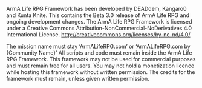 ArmA Life RPG Framework has been developed by DEADdem, Kangaro0 and Kunta Knite. This contains the Beta 3.0 release of ArmA Life RPG and ongoing development changes. 
The ArmA Life RPG Framework is licensed under a Creative Commons Attribution-NonCommercial-NoDerivatives 4.0 International License. http://creativecommons.org/licenses/by-nc-nd/4.0/

The mission name must stay ‘ArmALifeRPG.com’ or ‘ArmALifeRPG.com by {Community Name}’
All scripts and code must remain inside the ArmA Life RPG Framework.
This framework may not be used for commercial purposes and must remain free for all users.
You may not hold a monetization licence while hosting this framework without written permission.
The credits for the framework must remain, unless given written permission.
